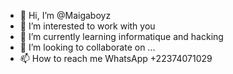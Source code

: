 - 👋 Hi, I’m @Maigaboyz
- 👀 I’m interested to work with you 
- 🌱 I’m currently learning informatique and hacking 
- 💞️ I’m looking to collaborate on ...
- 📫 How to reach me WhatsApp +22374071029

<!---
Maigaboyz/Maigaboyz is a ✨ special ✨ repository because its `README.md` (this file) appears on your GitHub profile.
You can click the Preview link to take a look at your changes.
--->
